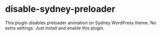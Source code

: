 # disable-sydney-preloader
This plugin disables preloader animation on Sydney WordPress theme. No extra settings. Just install and enable this plugin.
